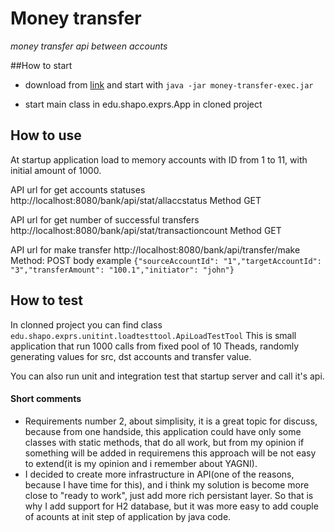 # Money transfer
*money transfer api between accounts*

##How to start
- download from [link][1] and start with `java -jar money-transfer-exec.jar `

- start main class in edu.shapo.exprs.App in cloned project


## How to use
At startup application load to memory accounts with ID from 1 to 11, with initial amount of 1000.

API url for get accounts statuses http://localhost:8080/bank/api/stat/allaccstatus
Method GET

API url for get number of successful transfers http://localhost:8080/bank/api/stat/transactioncount
Method GET

API url for make transfer http://localhost:8080/bank/api/transfer/make 
Method: POST
body example 
`{"sourceAccountId": "1","targetAccountId": "3","transferAmount": "100.1","initiator": "john"}`

## How to test
In clonned project you can find class
`edu.shapo.exprs.unitint.loadtesttool.ApiLoadTestTool`
This is small application that run 1000 calls from fixed pool of 10 Theads, randomly generating values for src, dst accounts and transfer value.

You can also run unit and integration test that startup server and call it's api.


#### Short comments
- Requirements number 2, about simplisity, it is a great topic for discuss, because from one handside, this application could have only some classes with static methods, that do all work, but from my opinion if something will be added in requiremens this approach will be not easy to extend(it is my opinion and i remember about YAGNI). 
- I decided to create more infrastructure in API(one of the reasons, because I have time for this), and i think my solution is become more close to "ready to work", just add more rich persistant layer. So that is why I add support for H2 database, but it was more easy to add couple of acounts at init step of application by java code.



[1]: https://github.com/shaposhi/moneytransfer/blob/master/executable/money-transfer-exec.jar "executable"
